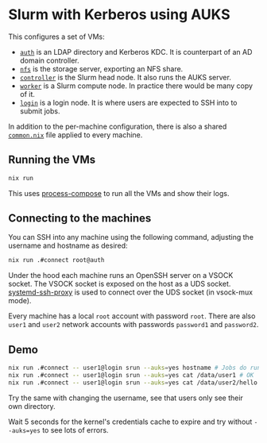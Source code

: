 # Slurm with Kerberos using AUKS

This configures a set of VMs:
- [`auth`](hosts/auth.nix) is an LDAP directory and Kerberos KDC. It is counterpart of an AD domain controller.
- [`nfs`](hosts/nfs.nix) is the storage server, exporting an NFS share.
- [`controller`](hosts/controller.nix) is the Slurm head node. It also runs the AUKS server.
- [`worker`](hosts/worker.nix) is a Slurm compute node. In practice there would be many copy of it.
- [`login`](hosts/login.nix) is a login node. It is where users are expected to SSH into to submit jobs.

In addition to the per-machine configuration, there is also a shared
[`common.nix`](common.nix) file applied to every machine.

## Running the VMs
```sh
nix run
```

This uses [process-compose](https://github.com/F1bonacc1/process-compose) to
run all the VMs and show their logs.

## Connecting to the machines

You can SSH into any machine using the following command, adjusting the
username and hostname as desired:
```sh
nix run .#connect root@auth
```

Under the hood each machine runs an OpenSSH server on a VSOCK socket. The VSOCK
socket is exposed on the host as a UDS socket.
[systemd-ssh-proxy](https://www.freedesktop.org/software/systemd/man/latest/systemd-ssh-proxy.html)
is used to connect over the UDS socket (in vsock-mux mode).

Every machine has a local `root` account with password `root`.
There are also `user1` and `user2` network accounts with passwords `password1`
and `password2`.

## Demo

```sh
nix run .#connect -- user1@login srun --auks=yes hostname # Jobs do run on the worker machine
nix run .#connect -- user1@login srun --auks=yes cat /data/user1 # OK
nix run .#connect -- user1@login srun --auks=yes cat /data/user2/hello.txt # Permission denied
```

Try the same with changing the username, see that users only see their own directory.

Wait 5 seconds for the kernel's credentials cache to expire and try without `--auks=yes` to see lots of errors.
